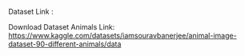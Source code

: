 Dataset Link :

Download Dataset Animals Link:  https://www.kaggle.com/datasets/iamsouravbanerjee/animal-image-dataset-90-different-animals/data
